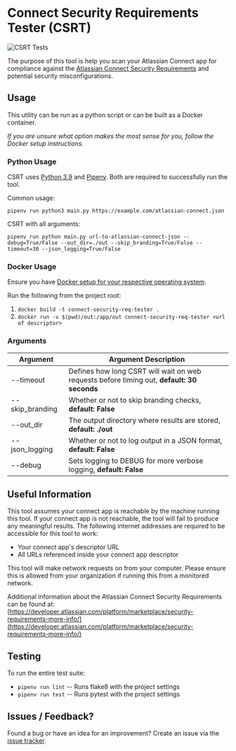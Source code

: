 # Connect Security Requirements Tester (CSRT)

![CSRT Tests](https://github.com/atlassian-labs/connect-security-req-tester/workflows/CSRT%20Linting%20and%20Testing/badge.svg)

The purpose of this tool is help you scan your Atlassian Connect app for compliance against the [Atlassian Connect Security Requirements](https://developer.atlassian.com/platform/marketplace/security-requirements/) and potential security misconfigurations.

## Usage
This utility can be run as a python script or can be built as a Docker container.

_If you are unsure what option makes the most sense for you, follow the Docker setup instructions._

### Python Usage

CSRT uses [Python 3.9](https://www.python.org/downloads/release/python-390/) and [Pipenv](https://github.com/pypa/pipenv). Both are required to successfully run the tool.

Common usage:

`pipenv run python3 main.py https://example.com/atlassian-connect.json`

CSRT with all arguments:

`pipenv run python main.py url-to-atlassian-connect-json --debug=True/False --out_dir=./out --skip_branding=True/False --timeout=30 --json_logging=True/False`

### Docker Usage

Ensure you have [Docker setup for your respective operating system](https://docs.docker.com/get-docker/).

Run the following from the project root:

1. `docker build -t connect-security-req-tester .`
2. `docker run -v $(pwd)/out:/app/out connect-security-req-tester <url of descriptor>`

### Arguments
| Argument | Argument Description |
|----------|----------------------|
|--timeout          | Defines how long CSRT will wait on web requests before timing out, **default: 30 seconds**        |
|--skip_branding    | Whether or not to skip branding checks, **default: False**                                        |
|--out_dir          | The output directory where results are stored, **default: ./out**                                 |
|--json_logging     | Whether or not to log output in a JSON format, **default: False**                                 |
|--debug            | Sets logging to DEBUG for more verbose logging, **default: False**                                |

## Useful Information
This tool assumes your connect app is reachable by the machine running this tool. If your connect app is not reachable, the tool will fail to produce any meaningful results. The following internet addresses are required to be accessible for this tool to work:
* Your connect app's descriptor URL
* All URLs referenced inside your connect app descriptor

This tool will make network requests on from your computer. Please ensure this is allowed from your organization if running this from a monitored network.

Additional information about the Atlassian Connect Security Requirements can be found at: [https://developer.atlassian.com/platform/marketplace/security-requirements-more-info/](https://developer.atlassian.com/platform/marketplace/security-requirements-more-info/)

## Testing
To run the entire test suite:

* `pipenv run lint` -- Runs flake8 with the project settings
* `pipenv run test` -- Runs pytest with the project settings

## Issues / Feedback?
Found a bug or have an idea for an improvement? Create an issue via the [issue tracker](https://github.com/atlassian-labs/connect-security-req-tester/issues).
